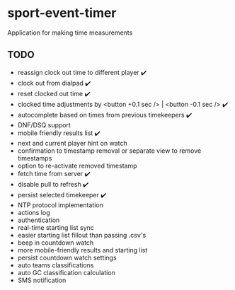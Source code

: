 # sport-event-timer

Application for making time measurements

## TODO

-   reassign clock out time to different player :heavy_check_mark:
-   clock out from dialpad :heavy_check_mark:
-   reset clocked out time :heavy_check_mark:
-   clocked time adjustments by <button +0.1 sec /> | <button -0.1 sec /> :heavy_check_mark:
-   autocomplete based on times from previous timekeepers :heavy_check_mark:
-   DNF/DSQ support
-   mobile friendly results list :heavy_check_mark:
-   next and current player hint on watch
-   confirmation to timestamp removal or separate view to remove timestamps
-   option to re-activate removed timestamp
-   fetch time from server :heavy_check_mark:
-   disable pull to refresh :heavy_check_mark:
-   persist selected timekeeper :heavy_check_mark:
-   NTP protocol implementation
-   actions log
-   authentication
-   real-time starting list sync
-   easier starting list fillout than passing .csv's
-   beep in countdown watch
-   more mobile-friendly results and starting list
-   persist countdown watch settings
-   auto teams classifications
-   auto GC classification calculation
-   SMS notification
